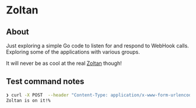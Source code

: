 # Zoltan

## About

Just exploring a simple Go code to listen for and
respond to WebHook calls.  Exploring some 
of the applications with various groups.  

It will never be as cool at the 
real [Zoltan](http://www.pinrepair.com/arcade/zoltan.htm) though!  


## Test command notes

```bash
❯ curl -X POST  --header "Content-Type: application/x-www-form-urlencoded"  'http://localhost:6789/query'  --data @./docs/testPackage.txt
Zoltan is on it!%     
```

